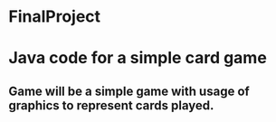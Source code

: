 FinalProject
============

# Java code for a simple card game

## Game will be a simple game with usage of graphics to represent cards played.







